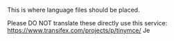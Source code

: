 This is where language files should be placed.

Please DO NOT translate these directly use this service: https://www.transifex.com/projects/p/tinymce/
Je